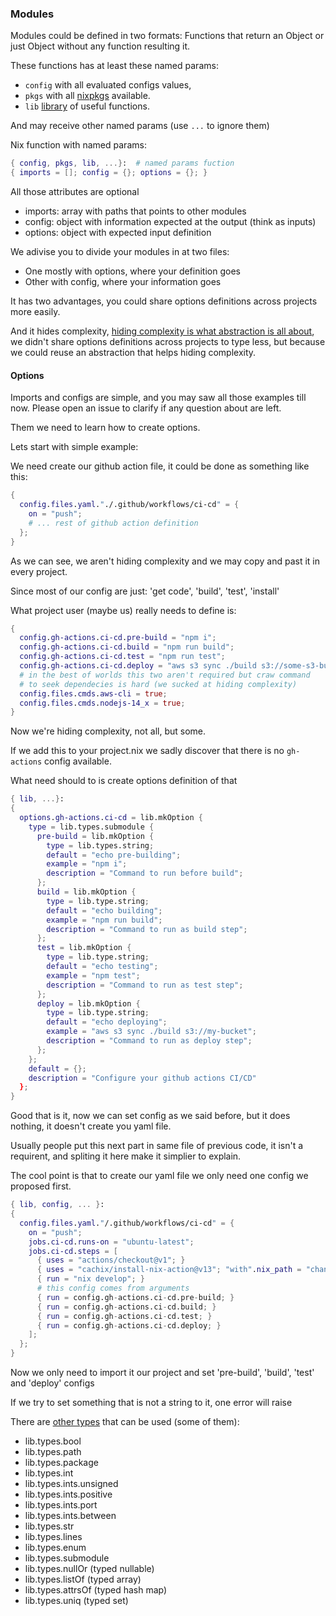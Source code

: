 ### Modules

Modules could be defined in two formats: Functions that return an Object or just Object without any function resulting it.

These functions has at least these named params: 

- `config` with all evaluated configs values, 
- `pkgs` with all [nixpkgs](https://search.nixos.org/) available.
- `lib` [library](https://teu5us.github.io/nix-lib.html#nixpkgs-library-functions) of useful functions.

And may receive other named params (use `...` to ignore them)

Nix function with named params:

```nix
{ config, pkgs, lib, ...}:  # named params fuction
{ imports = []; config = {}; options = {}; }
```

All those attributes are optional

- imports: array with paths that points to other modules
- config: object with information expected at the output (think as inputs)
- options: object with expected input definition 

We adivise you to divide your modules in at two files:
- One mostly with options, where your definition goes
- Other with config, where your information goes

It has two advantages, you could share options definitions across projects more easily.

And it hides complexity, [hiding complexity is what abstraction is all about](http://mourlot.free.fr/english/fmtaureau.html),
we didn't share options definitions across projects to type less, but because we could reuse an abstraction that helps hiding complexity.

#### Options

Imports and configs are simple, and you may saw all those examples till now.
Please open an issue to clarify if any question about are left.

Them we need to learn how to create options.

Lets start with simple example:

We need create our github action file, it could be done as something like this:

```nix
{
  config.files.yaml."./.github/workflows/ci-cd" = {
    on = "push";
    # ... rest of github action definition
  };
}
```

As we can see, we aren't hiding complexity and we may copy and past it in every project.

Since most of our config are just: 'get code', 'build', 'test', 'install'

What project user (maybe us) really needs to define is:

```nix
{
  config.gh-actions.ci-cd.pre-build = "npm i";
  config.gh-actions.ci-cd.build = "npm run build";
  config.gh-actions.ci-cd.test = "npm run test";
  config.gh-actions.ci-cd.deploy = "aws s3 sync ./build s3://some-s3-bucket";
  # in the best of worlds this two aren't required but craw command
  # to seek dependecies is hard (we sucked at hiding complexity)
  config.files.cmds.aws-cli = true;
  config.files.cmds.nodejs-14_x = true;
}
```

Now we're hiding complexity, not all, but some.

If we add this to your project.nix we sadly discover that there is no `gh-actions` config available.

What need should to is create options definition of that

```nix
{ lib, ...}:
{
  options.gh-actions.ci-cd = lib.mkOption {
    type = lib.types.submodule {
      pre-build = lib.mkOption {
        type = lib.types.string;
        default = "echo pre-building";
        example = "npm i";
        description = "Command to run before build";
      };
      build = lib.mkOption {
        type = lib.type.string;
        default = "echo building";
        example = "npm run build";
        description = "Command to run as build step";
      };
      test = lib.mkOption {
        type = lib.type.string;
        default = "echo testing";
        example = "npm test";
        description = "Command to run as test step";
      };
      deploy = lib.mkOption {
        type = lib.type.string;
        default = "echo deploying";
        example = "aws s3 sync ./build s3://my-bucket";
        description = "Command to run as deploy step";
      };
    };
    default = {};
    description = "Configure your github actions CI/CD"
  };
}
```

Good that is it, now we can set config as we said before, but it does nothing, it doesn't create you yaml file.

Usually people put this next part in same file of previous code, it isn't a requirent, and spliting it here make it simplier to explain.

The cool point is that to create our yaml file we only need one config we proposed first.

```nix
{ lib, config, ... }:
{ 
  config.files.yaml."/.github/workflows/ci-cd" = {
    on = "push";
    jobs.ci-cd.runs-on = "ubuntu-latest";
    jobs.ci-cd.steps = [
      { uses = "actions/checkout@v1"; }
      { uses = "cachix/install-nix-action@v13"; "with".nix_path = "channel:nixos-unstable"; }
      { run = "nix develop"; }
      # this config comes from arguments
      { run = config.gh-actions.ci-cd.pre-build; }
      { run = config.gh-actions.ci-cd.build; }
      { run = config.gh-actions.ci-cd.test; }
      { run = config.gh-actions.ci-cd.deploy; }
    ];
  };
}
```

Now we only need to import it our project and set 'pre-build', 'build', 'test' and 'deploy' configs

If we try to set something that is not a string to it, one error will raise

There are [other types](https://nixos.org/manual/nixos/stable/index.html#sec-option-types) that can be used (some of them):
- lib.types.bool 
- lib.types.path 
- lib.types.package 
- lib.types.int 
- lib.types.ints.unsigned
- lib.types.ints.positive
- lib.types.ints.port
- lib.types.ints.between
- lib.types.str
- lib.types.lines
- lib.types.enum
- lib.types.submodule
- lib.types.nullOr (typed nullable)
- lib.types.listOf (typed array)
- lib.types.attrsOf (typed hash map)
- lib.types.uniq (typed set)
